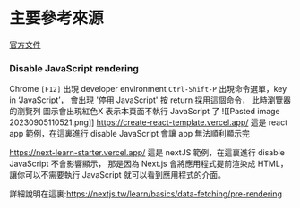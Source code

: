 # 主要參考來源
[官方文件](https://nextjs.tw/)


### Disable JavaScript rendering

Chrome `[F12]` 出現 developer environment
`Ctrl-Shift-P` 出現命令選單，key in ‘JavaScript’，
會出現 '停用 JavaScript' 按 return 採用這個命令，
此時瀏覽器的瀏覽列 圖示會出現紅色X 表示本頁面不執行 JavaScript 了
![[Pasted image 20230905110521.png]]
https://create-react-template.vercel.app/
這是 react app 範例，在這裏進行 disable JavaScript 會讓 app 無法順利顯示完


https://next-learn-starter.vercel.app/
這是 nextJS 範例，在這裏進行 disable JavaScript 不會影響顯示， 那是因為 Next.js 會將應用程式提前渲染成 HTML，讓你可以不需要執行 JavaScript 就可以看到應用程式的介面。

詳細說明在這裏:https://nextjs.tw/learn/basics/data-fetching/pre-rendering

